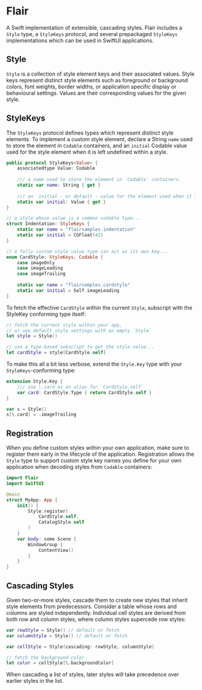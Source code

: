 # Flair

A Swift implementation of extensible, cascading styles. Flair includes a
`Style` type, a `StyleKeys` protocol, and several prepackaged `StyleKeys` 
implementations which can be used in SwiftUI applications.

## Style
`Style` is a collection of style element keys and their associated values.
Style keys represent distinct style elements such as foreground or background
colors, font weights, border widths, or application specific display or behavioural
settings. Values are their corresponding values for the given style.

## StyleKeys
The `StyleKeys` protocol defines types which represent distinct style elements.
To implement a custom style element, declare a String `name` used to store the 
element in `Codable` containers, and an `initial` Codable value used for the style
element when it is left undefined within a style.

```swift
public protocol StyleKeys<Value> {
    associatedtype Value: Codable
    
    /// a name used to store the element in `Codable` containers.
    static var name: String { get }
    
    /// an  initial - or default - value for the element used when it is left undefined within a style.
    static var initial: Value { get }
}

// a style whose value is a common codable type... 
struct Indentation: StyleKeys {
    static var name = "flairsamples.indentation"
    static var initial = CGFloat(42)
}

// a fully custom style value type can act as its own key...
enum CardStyle: StyleKeys, Codable {
    case imageOnly
    case imageLeading
    case imageTrailing
    
    static var name = "flairsamples.cardstyle"
    static var initial = Self.imageLeading
}
```

To fetch the effective `CardStyle` within the current `Style`,  subscript with the
StyleKey conforming type itself:

```swift
// fetch the current style within your app,
// or use default style settings with an empty `Style`
let style = Style()

// use a type-based subscript to get the style value...
let cardStyle = style[CardStyle.self] 
```

To make this all a bit less verbose, extend the `Style.Key` type 
with your `StyleKeys`-conforming type:

```swift
extension Style.Key {
    /// use \.card as an alias for `CardStyle.self`
    var card: CardStyle.Type { return CardStyle.self }
}

var s = Style()
s[\.card] = .imageTrailing
```

## Registration
When you define custom styles within your own application, make sure to 
register them early in the lifecycle of the application. Registration allows
the `Style` type to support custom style key names you define for your own
application when decoding styles from `Codable` containers:

```swift
import Flair
import SwiftUI

@main
struct MyApp: App {
    init() {
        Style.register(
            CardStyle.self,
            CatalogStyle.self
        )
    }
    var body: some Scene {
        WindowGroup {
            ContentView()
        }
    }
}
```

## Cascading Styles
Given two-or-more styles, cascade them to create new styles that inherit 
style elements from predecessors. Consider a table whose rows and columns are
styled independently. Individual cell styles are derived from both row 
and column styles, where column styles supercede row styles:

```swift
var rowStyle = Style() // default or fetch
var columnStyle = Style() // default or fetch

var cellStyle = Style(cascading: rowStyle, columnStyle)

// fetch the background color
let color = cellStyle[\.backgroundColor]
```

When cascading a list of styles, later styles will take precedence over
earlier styles in the list.
